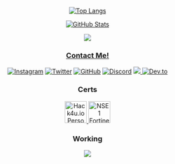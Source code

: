 
<div align="center">
 
<a aling="left" rel="noreferrer" href="https://wtp.franafp.com"><img src="https://github-readme-stats.vercel.app/api/top-langs/?username=franafp&layout=compact&exclude_repo=NPC_medico-FIVEM,Token-Grabber&theme=dark" alt="Top Langs"></a>


 
<a rel="noreferrer" href="https://wtp.franafp.com"><img src="https://github-readme-stats.vercel.app/api?username=franafp&count_private=true&show_icons=true&theme=dark&disable_animations=false&hide_title=true" alt="GitHub Stats"></a>
 </div>

<div align="center">
<a href="https://discord.com/users/1060650362643697816">
<img src="https://lanyard-profile-readme.vercel.app/api/1060650362643697816?theme=dark&bg=292b2f&animated=true&hideDiscrim=true&borderRadius=27px&idleMessage=franafp.com">
 
 </div>

 
 
 
 
<div align="center">

<h3>Contact Me!</h3>
 
 
<a rel="noreferrer" href="https://instagram.com/fran_afp_"><img src="https://skillicons.dev/icons?i=instagram" alt="Instagram"></a> <a rel="noreferrer" href="https://twitter.com/fran_afp_"><img src="https://skillicons.dev/icons?i=twitter" alt="Twitter"></a> <a rel="noreferrer" href="https://github.com/franafp"><img src="https://skillicons.dev/icons?i=github" alt="GitHub"></a> <a rel="noreferrer" href="https://projectnoxius.xyz/discord"><img src="https://skillicons.dev/icons?i=discord" alt="Discord"></a> <a rel="noreferrer" href="https://www.linkedin.com/in/fran-acereda-573597262/"><img src="https://skillicons.dev/icons?i=linkedin"> <a rel="noreferrer" href="https://dev.to/franafp"><img src="https://skillicons.dev/icons?i=devto" alt="Dev.to"></a>
 
</div>


 
 
<div align="center">
 

<h3>Certs</h3>
<a rel="noreferrer" href="https://franafp.com/wp/wp-content/uploads/2023/02/Certificado-Entorno-Profesional-De-Trabajo-Linux-Desde-0.pdf"><img src="https://user-images.githubusercontent.com/48841069/219590227-8e1dddc6-d7cd-4a28-a30a-c1e23801808f.png" alt="Hack4u.io Personalizacion Entorno de Linux desde Cero" height="50" width="50" href="https://franafp.com/wp/wp-content/uploads/2023/02/Certificado-Entorno-Profesional-De-Trabajo-Linux-Desde-0.pdf"></a><a href="https://franafp.com/wp/wp-content/uploads/2023/02/Course_Completion_Certificate.pdf" rel="noreferrer"> <img src="https://user-images.githubusercontent.com/48841069/219590785-a68ede8f-7188-4f83-83c6-33aaa571ad75.png" alt="NSE 1 Fortinet" href="https://franafp.com/wp/wp-content/uploads/2023/02/Course_Completion_Certificate.pdf" height=50 width=50 rel="noreferrer"></a>
</div>
 
 
<div align="center">
 
 
 <h3>Working</h3>
 <img align="center"src="https://skillicons.dev/icons?i=cs,html,discord,bots,dotnet,github,md,bash,php,linux,py,visualstudio,vscode"/>
</div>
